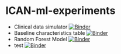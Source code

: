 # ICAN-ml-experiments
- Clinical data simulator [![Binder](https://mybinder.org/badge_logo.svg)](https://mybinder.org/v2/gh/albangaignard/ICAN-ml-experiments.git/master?filepath=0-Clinical-data-simulator.ipynb)
- Baseline characteristics table [![Binder](https://mybinder.org/badge_logo.svg)](https://mybinder.org/v2/gh/albangaignard/ICAN-ml-experiments.git/master?filepath=notebooks%2F1-Table-Baseline-Characteristics.ipynb)
- Random Forest Model [![Binder](https://mybinder.org/badge_logo.svg)](https://mybinder.org/v2/gh/albangaignard/ICAN-ml-experiments.git/master?filepath=notebooks%2F4-Random-Forest-Model.ipynb)
- test [![Binder](https://mybinder.org/badge.svg)](https://mybinder.org/v2/gh/albangaignard/ICAN-ml-experiments.git/master?urlpath=lab)
